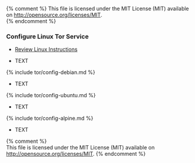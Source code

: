 {% comment %}
This file is licensed under the MIT License (MIT) available on
http://opensource.org/licenses/MIT.		
{% endcomment %}

### Configure Linux Tor Service

* [Review Linux Instructions](https://bitcoin.org/en/full-node#linux-instructions)

- TEXT

{% include tor/config-debian.md %}	

- TEXT

{% include tor/config-ubuntu.md %}	

- TEXT

{% include tor/config-alpine.md %}	

- TEXT

{% comment %}		
This file is licensed under the MIT License (MIT) available on
http://opensource.org/licenses/MIT.
{% endcomment %}
